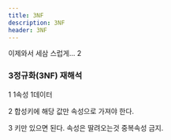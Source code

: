 ```yaml
---
title: 3NF
description: 3NF
header: 3NF
---
```


이제와서 세삼 스럽게... 2 

### 3정규화(3NF) 재해석

1 1속성 1데이터 

2 합성키에 해당 값만 속성으로 가져야 한다.

3 키만 있으면 된다. 속성은 딸려오는것 중복속성 금지.


